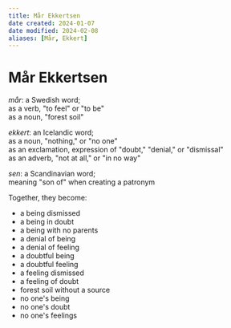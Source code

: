 ```yaml
---
title: Mår Ekkertsen
date created: 2024-01-07
date modified: 2024-02-08
aliases: [Mår, Ekkert]
---
```


# Mår Ekkertsen

_mår_: a Swedish word;  
as a verb, "to feel" or "to be"  
as a noun, "forest soil"

_ekkert_: an Icelandic word;  
as a noun, "nothing," or "no one"  
as an exclamation, expression of "doubt," "denial," or "dismissal"  
as an adverb, "not at all," or "in no way"

_sen_: a Scandinavian word;  
meaning "son of" when creating a patronym

Together, they become:

- a being dismissed
- a being in doubt
- a being with no parents
- a denial of being
- a denial of feeling
- a doubtful being
- a doubtful feeling
- a feeling dismissed
- a feeling of doubt
- forest soil without a source
- no one's being
- no one's doubt
- no one's feelings
